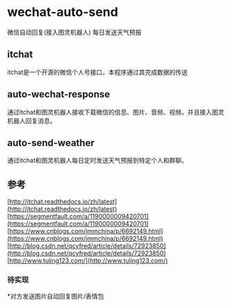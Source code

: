 # wechat-auto-send
微信自动回复(接入图灵机器人)  每日发送天气预报

## itchat
itchat是一个开源的微信个人号接口，本程序通过其完成数据的传送

## auto-wechat-response
通过itchat和图灵机器人接收下载微信的信息、图片、音频、视频，并且接入图灵机器人回复消息。

## auto-send-weather
通过itchat和图灵机器人每日定时发送天气预报到特定个人和群聊。

## 参考
[http://itchat.readthedocs.io/zh/latest](http://itchat.readthedocs.io/zh/latest)
[https://segmentfault.com/a/1190000009420701](https://segmentfault.com/a/1190000009420701)
[https://www.cnblogs.com/jmmchina/p/6692149.html](https://www.cnblogs.com/jmmchina/p/6692149.html)
[http://blog.csdn.net/qcyfred/article/details/72923850](http://blog.csdn.net/qcyfred/article/details/72923850)
[http://www.tuling123.com/](http://www.tuling123.com/)


### 待实现
*对方发送图片自动回复图片/表情包
